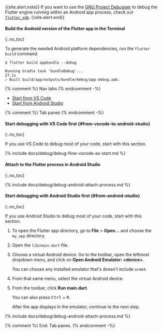 {{site.alert.note}}
  If you want to use the [GNU Project Debugger][] to debug the
  Flutter engine running within an Android app process,
  check out [`flutter_gdb`][].
{{site.alert.end}}

[GNU Project Debugger]: https://www.sourceware.org/gdb/
[`flutter_gdb`]: https://github.com/flutter/engine/blob/main/sky/tools/flutter_gdb

#### Build the Android version of the Flutter app in the Terminal
{:.no_toc}

To generate the needed Android platform dependencies,
run the `flutter build` command.

```terminal
$ flutter build appbundle --debug
```

```terminal
Running Gradle task 'bundleDebug'...                               27.1s
✓ Built build/app/outputs/bundle/debug/app-debug.aab.
```

{% comment %} Nav tabs {% endcomment -%}
<ul class="nav nav-tabs" id="vscode-to-android-studio-setup" role="tablist">
    <li class="nav-item">
        <a class="nav-link active" id="from-vscode-to-android-studio-tab" href="#from-vscode-to-android-studio" role="tab" aria-controls="from-vscode-to-android-studio" aria-selected="true">Start from VS Code</a>
    </li>
    <li class="nav-item">
        <a class="nav-link" id="from-android-studio-to-vscode-tab" href="#from-android-studio-to-vscode" role="tab" aria-controls="from-android-studio-to-vscode" aria-selected="false">Start from Android Studio</a>
    </li>
</ul>

{% comment %} Tab panes {% endcomment -%}
<div class="tab-content">

<div class="tab-pane active" id="from-vscode-to-android-studio" role="tabpanel" aria-labelledby="from-vscode-to-android-studio-tab" markdown="1">

#### Start debugging with VS Code first {#from-vscode-to-android-studio}
{:.no_toc}

If you use VS Code to debug most of your code, start with this section.

{% include docs/debug/debug-flow-vscode-as-start.md %}

#### Attach to the Flutter process in Android Studio
{:.no_toc}

{% include docs/debug/debug-android-attach-process.md %}

[`url_launcher`]: {{site.url}}/examples/testing/oem_debugging

</div>

<div class="tab-pane" id="from-android-studio-to-vscode" role="tabpanel" aria-labelledby="from-android-studio-to-vscode-tab" markdown="1">

#### Start debugging with Android Studio first {#from-android-studio}
{:.no_toc}

If you use Android Studio to debug most of your code, start with this section.

1. To open the Flutter app directory, go to
   **File** <span aria-label="and then">></span>
   **Open...** and choose the `my_app` directory.

1. Open the `lib/main.dart` file.

1. Choose a virtual Android device.
   Go to the toolbar, open the leftmost dropdown menu, and click on
   **Open Android Emulator: \<device\>**.

   You can choose any installed emulator that's doesn't include `arm64`.

1. From that same menu, select the virtual Android device.

1. From the toolbar, click **Run main.dart**.

   You can also press <kbd>Ctrl</kbd> + <kbd>R</kbd>.

   After the app displays in the emulator, continue to the next step.

{% include docs/debug/debug-android-attach-process.md %}

</div>
</div>
{% comment %} End: Tab panes. {% endcomment -%}
